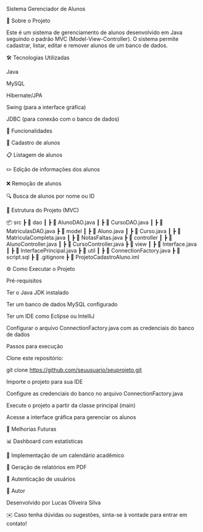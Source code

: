 Sistema Gerenciador de Alunos

📌 Sobre o Projeto

Este é um sistema de gerenciamento de alunos desenvolvido em Java seguindo o padrão MVC (Model-View-Controller). O sistema permite cadastrar, listar, editar e remover alunos de um banco de dados.

🛠️ Tecnologias Utilizadas

Java

MySQL

Hibernate/JPA

Swing (para a interface gráfica)

JDBC (para conexão com o banco de dados)

🎯 Funcionalidades

📌 Cadastro de alunos

📋 Listagem de alunos

✏️ Edição de informações dos alunos

❌ Remoção de alunos

🔍 Busca de alunos por nome ou ID

📂 Estrutura do Projeto (MVC)

📦 src
 ┣ 📂 dao
 ┃ ┣ 📜 AlunoDAO.java
 ┃ ┣ 📜 CursoDAO.java
 ┃ ┣ 📜 MatriculasDAO.java
 ┣ 📂 model
 ┃ ┣ 📜 Aluno.java
 ┃ ┣ 📜 Curso.java
 ┃ ┣ 📜 MatriculaCompleta.java
 ┃ ┣ 📜 NotasFaltas.java
 ┣ 📂 controller
 ┃ ┣ 📜 AlunoController.java
 ┃ ┣ 📜 CursoController.java
 ┣ 📂 view
 ┃ ┣ 📜 Interface.java
 ┃ ┣ 📜 InterfacePrincipal.java
 ┣ 📂 util
 ┃ ┣ 📜 ConnectionFactory.java
 ┣ 📜 script.sql
 ┣ 📜 .gitignore
 ┣ 📜 ProjetoCadastroAluno.iml

⚙️ Como Executar o Projeto

Pré-requisitos

Ter o Java JDK instalado

Ter um banco de dados MySQL configurado

Ter um IDE como Eclipse ou IntelliJ

Configurar o arquivo ConnectionFactory.java com as credenciais do banco de dados

Passos para execução

Clone este repositório:

git clone https://github.com/seuusuario/seuprojeto.git

Importe o projeto para sua IDE

Configure as credenciais do banco no arquivo ConnectionFactory.java

Execute o projeto a partir da classe principal (main)

Acesse a interface gráfica para gerenciar os alunos

📝 Melhorias Futuras

📊 Dashboard com estatísticas

📅 Implementação de um calendário acadêmico

📄 Geração de relatórios em PDF

🔑 Autenticação de usuários

📌 Autor

Desenvolvido por Lucas Oliveira Silva

✉️ Caso tenha dúvidas ou sugestões, sinta-se à vontade para entrar em contato!
